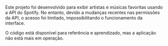 Este projeto foi desenvolvido para exibir artistas e músicas favoritas usando a API do Spotify. No entanto, devido a mudanças recentes nas permissões da API, o acesso foi limitado, impossibilitando o funcionamento da interface.

O código está disponível para referência e aprendizado, mas a aplicação não está mais em operação.
